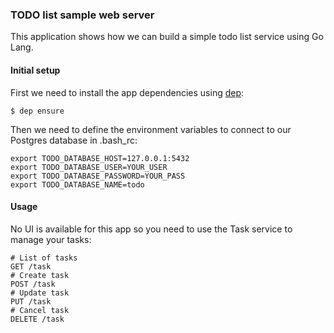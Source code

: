 ### TODO list sample web server

This application shows how we can build a simple todo list service using Go Lang.

#### Initial setup

First we need to install the app dependencies using [dep](https://golang.github.io/dep/docs/installation.html):
```
$ dep ensure
```

Then we need to define the environment variables to connect to our Postgres database in .bash_rc:
```
export TODO_DATABASE_HOST=127.0.0.1:5432
export TODO_DATABASE_USER=YOUR_USER
export TODO_DATABASE_PASSWORD=YOUR_PASS
export TODO_DATABASE_NAME=todo
```

#### Usage

No UI is available for this app so you need to use the Task service to manage your tasks:
```
# List of tasks
GET /task 
# Create task
POST /task
# Update task
PUT /task
# Cancel task
DELETE /task
```


